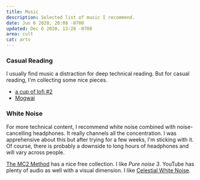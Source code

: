 ```yaml
---
title: Music
description: Selected list of music I recommend.
date: Jun 6 2020, 20:08 -0700
updated: Dec 6 2020, 13:28 -0700
area: cult
cat: arts
---
```


### Casual Reading

I usually find music a distraction for deep technical reading. But for casual
reading, I'm collecting some nice pieces.

- [a cup of lofi \#2](https://www.youtube.com/watch?v=8ZzFhFgOxfY)
- [Mogwai](https://en.wikipedia.org/wiki/Mogwai)

### White Noise

For more technical content, I recommend white noise combined with
noise-cancelling headphones. It really channels all the concentration. I was
apprehensive about this but after trying for a few weeks, I'm sticking with it.
Of course, there is probably a downside to long hours of headphones and will
vary across people.

[The MC2 Method](https://mc2method.org/white-noise/) has a nice free collection.
I like _Pure noise 3_. YouTube has plenty of audio as well with a visual dimension.
I like [Celestial White Noise](https://www.youtube.com/watch?v=wzjWIxXBs_s).
